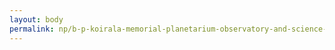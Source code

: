 ```yaml
---
layout: body
permalink: np/b-p-koirala-memorial-planetarium-observatory-and-science-museum-development-board/
---
```


